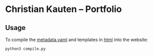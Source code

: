 # Christian Kauten – Portfolio

## Usage

To compile the [metadata.yaml](metadata.yaml) and templates in [html](html)
into the website:

```shell
python3 compile.py
```
